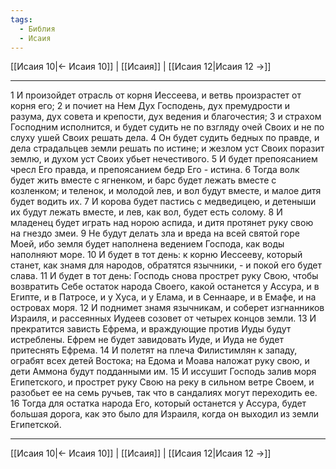 ```yaml
---
tags:
  - Библия
  - Исаия
---
```

[[Исаия 10|← Исаия 10]] | [[Исаия]] | [[Исаия 12|Исаия 12 →]]

---
1 И произойдет отрасль от корня Иессеева, и ветвь произрастет от корня его;
2 и почиет на Нем Дух Господень, дух премудрости и разума, дух совета и крепости, дух ведения и благочестия;
3 и страхом Господним исполнится, и будет судить не по взгляду очей Своих и не по слуху ушей Своих решать дела.
4 Он будет судить бедных по правде, и дела страдальцев земли решать по истине; и жезлом уст Своих поразит землю, и духом уст Своих убьет нечестивого.
5 И будет препоясанием чресл Его правда, и препоясанием бедр Его - истина.
6 Тогда волк будет жить вместе с ягненком, и барс будет лежать вместе с козленком; и теленок, и молодой лев, и вол будут вместе, и малое дитя будет водить их.
7 И корова будет пастись с медведицею, и детеныши их будут лежать вместе, и лев, как вол, будет есть солому.
8 И младенец будет играть над норою аспида, и дитя протянет руку свою на гнездо змеи.
9 Не будут делать зла и вреда на всей святой горе Моей, ибо земля будет наполнена ведением Господа, как воды наполняют море.
10 И будет в тот день: к корню Иессееву, который станет, как знамя для народов, обратятся язычники, - и покой его будет слава.
11 И будет в тот день: Господь снова прострет руку Свою, чтобы возвратить Себе остаток народа Своего, какой останется у Ассура, и в Египте, и в Патросе, и у Хуса, и у Елама, и в Сеннааре, и в Емафе, и на островах моря.
12 И поднимет знамя язычникам, и соберет изгнанников Израиля, и рассеянных Иудеев созовет от четырех концов земли.
13 И прекратится зависть Ефрема, и враждующие против Иуды будут истреблены. Ефрем не будет завидовать Иуде, и Иуда не будет притеснять Ефрема.
14 И полетят на плеча Филистимлян к западу, ограбят всех детей Востока; на Едома и Моава наложат руку свою, и дети Аммона будут подданными им.
15 И иссушит Господь залив моря Египетского, и прострет руку Свою на реку в сильном ветре Своем, и разобьет ее на семь ручьев, так что в сандалиях могут переходить ее.
16 Тогда для остатка народа Его, который останется у Ассура, будет большая дорога, как это было для Израиля, когда он выходил из земли Египетской.

---
[[Исаия 10|← Исаия 10]] | [[Исаия]] | [[Исаия 12|Исаия 12 →]]